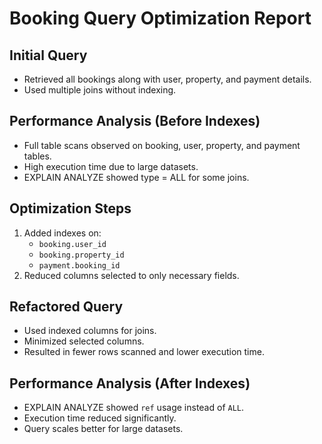 # Booking Query Optimization Report

## Initial Query
- Retrieved all bookings along with user, property, and payment details.
- Used multiple joins without indexing.

## Performance Analysis (Before Indexes)
- Full table scans observed on booking, user, property, and payment tables.
- High execution time due to large datasets.
- EXPLAIN ANALYZE showed type = ALL for some joins.

## Optimization Steps
1. Added indexes on:
   - `booking.user_id`
   - `booking.property_id`
   - `payment.booking_id`
2. Reduced columns selected to only necessary fields.

## Refactored Query
- Used indexed columns for joins.
- Minimized selected columns.
- Resulted in fewer rows scanned and lower execution time.

## Performance Analysis (After Indexes)
- EXPLAIN ANALYZE showed `ref` usage instead of `ALL`.
- Execution time reduced significantly.
- Query scales better for large datasets.

